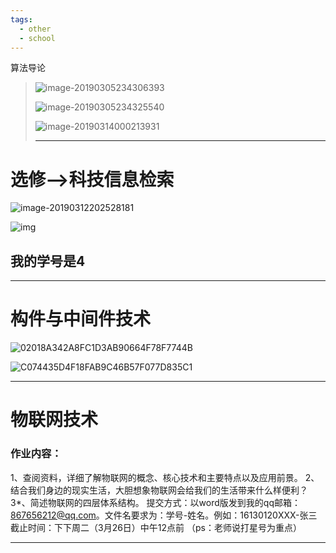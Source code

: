 ```yaml
---
tags: 
  - other
  - school
---
```




算法导论

>![image-20190305234306393](https://ws2.sinaimg.cn/large/006tKfTcly1g0sckaqr0zj30gp0aemyi.jpg)
>
>![image-20190305234325540](https://ws3.sinaimg.cn/large/006tKfTcly1g0sckmxce3j309o04tt8x.jpg)
>
>![image-20190314000213931](https://ws3.sinaimg.cn/large/006tKfTcly1g11m2q1sx5j30ux0lnwjn.jpg)
>
>---

# 选修—>科技信息检索

![image-20190312202528181](https://ws4.sinaimg.cn/large/006tKfTcly1g10a6tfhdxj30fh09gjz5.jpg)

![img](https://ws1.sinaimg.cn/large/006tKfTcly1g10a7dkqn5j30u0140u0y.jpg)

## 我的学号是4

----

# 构件与中间件技术

![02018A342A8FC1D3AB90664F78F7744B](https://ws4.sinaimg.cn/large/006tKfTcly1g10dpnpkpsj30po1hcjv6.jpg)

![C074435D4F18FAB9C46B57F077D835C1](https://ws1.sinaimg.cn/large/006tKfTcly1g10dpzdwcnj30po1hc76x.jpg)

----

# 物联网技术

### 作业内容：

1、查阅资料，详细了解物联网的概念、核心技术和主要特点以及应用前景。
2、结合我们身边的现实生活，大胆想象物联网会给我们的生活带来什么样便利？
3*、简述物联网的四层体系结构。
提交方式：以word版发到我的qq邮箱：867656212@qq.com。文件名要求为：学号-姓名。例如：16130120XXX-张三
截止时间：下下周二（3月26日）中午12点前
（ps：老师说打星号为重点）

----

